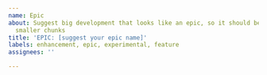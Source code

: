 ```yaml
---
name: Epic
about: Suggest big development that looks like an epic, so it should be split into
  smaller chunks
title: 'EPIC: [suggest your epic name]'
labels: enhancement, epic, experimental, feature
assignees: ''

---
```



